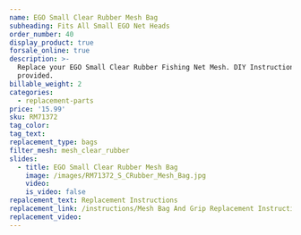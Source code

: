 ```yaml
---
name: EGO Small Clear Rubber Mesh Bag
subheading: Fits All Small EGO Net Heads
order_number: 40
display_product: true
forsale_online: true
description: >-
  Replace your EGO Small Clear Rubber Fishing Net Mesh. DIY Instructions
  provided.
billable_weight: 2
categories:
  - replacement-parts
price: '15.99'
sku: RM71372
tag_color:
tag_text:
replacement_type: bags
filter_mesh: mesh_clear_rubber
slides:
  - title: EGO Small Clear Rubber Mesh Bag
    image: /images/RM71372_S_CRubber_Mesh_Bag.jpg
    video:
    is_video: false
repalcement_text: Replacement Instructions
replacement_link: /instructions/Mesh Bag And Grip Replacement Instructions 1.0.pdf
replacement_video:
---
```

